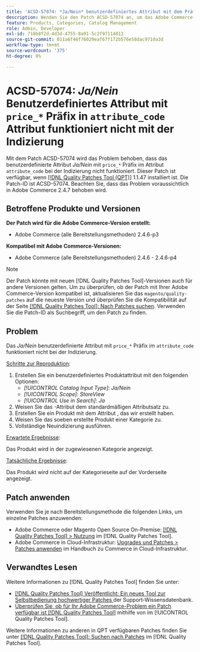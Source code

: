 ```yaml
---
title: 'ACSD-57074: *Ja/Nein* benutzerdefiniertes Attribut mit dem Präfix „price_*" im Attribut „attribute_code“ funktioniert nicht mit der Indizierung'
description: Wenden Sie den Patch ACSD-57074 an, um das Adobe Commerce-Problem zu beheben, bei dem das benutzerdefinierte Attribut *Ja/Nein* mit dem Präfix „price_*" im Attribut „attribute_code“ nicht mit der Indizierung funktioniert.
feature: Products, Categories, Catalog Management
role: Admin, Developer
exl-id: 718b8f2d-4d3d-4755-8a91-5c2f97114813
source-git-commit: 011a6f46f76029eaf67f172b576e58dac9710a3d
workflow-type: tm+mt
source-wordcount: '375'
ht-degree: 0%

---
```


# ACSD-57074: *Ja/Nein* Benutzerdefiniertes Attribut mit `price_*` Präfix in `attribute_code` Attribut funktioniert nicht mit der Indizierung

Mit dem Patch ACSD-57074 wird das Problem behoben, dass das benutzerdefinierte Attribut *Ja/Nein* mit `price_*` Präfix im Attribut `attribute_code` bei der Indizierung nicht funktioniert. Dieser Patch ist verfügbar, wenn [[!DNL Quality Patches Tool (QPT)]](https://experienceleague.adobe.com/en/docs/commerce-operations/tools/quality-patches-tool/quality-patches-tool-to-self-serve-quality-patches) 1.1.47 installiert ist. Die Patch-ID ist ACSD-57074. Beachten Sie, dass das Problem voraussichtlich in Adobe Commerce 2.4.7 behoben wird.

## Betroffene Produkte und Versionen

**Der Patch wird für die Adobe Commerce-Version erstellt:**

* Adobe Commerce (alle Bereitstellungsmethoden) 2.4.6-p3

**Kompatibel mit Adobe Commerce-Versionen:**

* Adobe Commerce (alle Bereitstellungsmethoden) 2.4.6 - 2.4.6-p4

>[!NOTE]
>
>Der Patch könnte mit neuen [!DNL Quality Patches Tool]-Versionen auch für andere Versionen gelten. Um zu überprüfen, ob der Patch mit Ihrer Adobe Commerce-Version kompatibel ist, aktualisieren Sie das `magento/quality-patches` auf die neueste Version und überprüfen Sie die Kompatibilität auf der Seite [[!DNL Quality Patches Tool]: Nach Patches suchen](https://experienceleague.adobe.com/tools/commerce-quality-patches/index.html). Verwenden Sie die Patch-ID als Suchbegriff, um den Patch zu finden.

## Problem

Das *Ja/Nein* benutzerdefinierte Attribut mit `price_*` Präfix im `attribute_code` funktioniert nicht bei der Indizierung.

<u>Schritte zur Reproduktion</u>:

1. Erstellen Sie ein benutzerdefiniertes Produktattribut mit den folgenden Optionen:
   * *[!UICONTROL Catalog Input Type]*: *Ja/Nein*
   * *[!UICONTROL Scope]*: *StoreView*
   * *[!UICONTROL Use in Search]*: *Ja*
1. Weisen Sie das -Attribut dem standardmäßigen Attributsatz zu.
1. Erstellen Sie ein Produkt mit dem Attribut , das wir erstellt haben.
1. Weisen Sie das soeben erstellte Produkt einer Kategorie zu.
1. Vollständige Neuindizierung ausführen.

<u>Erwartete Ergebnisse</u>:

Das Produkt wird in der zugewiesenen Kategorie angezeigt.

<u>Tatsächliche Ergebnisse</u>:

Das Produkt wird nicht auf der Kategorieseite auf der Vorderseite angezeigt.

## Patch anwenden

Verwenden Sie je nach Bereitstellungsmethode die folgenden Links, um einzelne Patches anzuwenden:

* Adobe Commerce oder Magento Open Source On-Premise: [[!DNL Quality Patches Tool] > Nutzung](/help/tools/quality-patches-tool/usage.md) im [!DNL Quality Patches Tool].
* Adobe Commerce in Cloud-Infrastruktur: [Upgrades und Patches > Patches anwenden](https://experienceleague.adobe.com/docs/commerce-cloud-service/user-guide/develop/upgrade/apply-patches.html) im Handbuch zu Commerce in Cloud-Infrastruktur.

## Verwandtes Lesen

Weitere Informationen zu [!DNL Quality Patches Tool] finden Sie unter:

* [[!DNL Quality Patches Tool] Veröffentlicht: Ein neues Tool zur Selbstbedienung hochwertiger Patches ](https://experienceleague.adobe.com/en/docs/commerce-operations/tools/quality-patches-tool/quality-patches-tool-to-self-serve-quality-patches) der Support-Wissensdatenbank.
* [Überprüfen Sie, ob für Ihr Adobe Commerce-Problem ein Patch verfügbar ist [!DNL Quality Patches Tool]](/help/tools/quality-patches-tool/patches-available-in-qpt/check-patch-for-magento-issue-with-magento-quality-patches.md) mithilfe von im [!UICONTROL Quality Patches Tool].


Weitere Informationen zu anderen in QPT verfügbaren Patches finden Sie unter [[!DNL Quality Patches Tool]: Suchen nach Patches](https://experienceleague.adobe.com/tools/commerce-quality-patches/index.html) im [!DNL Quality Patches Tool].
